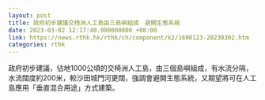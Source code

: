 ```yaml
---
layout: post
title: 政府初步建議交椅洲人工島由三島嶼組成　避開生態系統
date: 2023-03-02 12:17:40.000000000 +08:00
link: https://news.rthk.hk/rthk/ch/component/k2/1690123-20230302.htm
categories: rthk
---
```


政府初步建議，佔地1000公頃的交椅洲人工島，由三個島嶼組成，有水流分隔，水流闊度約200米，較沙田城門河更闊，強調會避開生態系統，又期望將可在人工島應用「垂直混合用途」方式建築。
